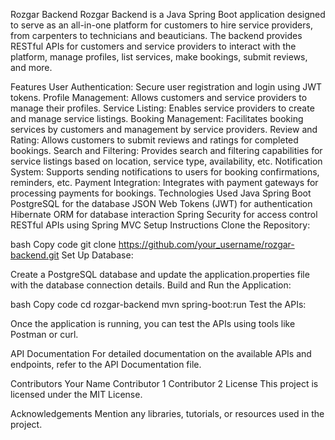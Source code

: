 Rozgar Backend
Rozgar Backend is a Java Spring Boot application designed to serve as an all-in-one platform for customers to hire service providers, from carpenters to technicians and beauticians. The backend provides RESTful APIs for customers and service providers to interact with the platform, manage profiles, list services, make bookings, submit reviews, and more.

Features
User Authentication: Secure user registration and login using JWT tokens.
Profile Management: Allows customers and service providers to manage their profiles.
Service Listing: Enables service providers to create and manage service listings.
Booking Management: Facilitates booking services by customers and management by service providers.
Review and Rating: Allows customers to submit reviews and ratings for completed bookings.
Search and Filtering: Provides search and filtering capabilities for service listings based on location, service type, availability, etc.
Notification System: Supports sending notifications to users for booking confirmations, reminders, etc.
Payment Integration: Integrates with payment gateways for processing payments for bookings.
Technologies Used
Java
Spring Boot
PostgreSQL for the database
JSON Web Tokens (JWT) for authentication
Hibernate ORM for database interaction
Spring Security for access control
RESTful APIs using Spring MVC
Setup Instructions
Clone the Repository:

bash
Copy code
git clone https://github.com/your_username/rozgar-backend.git
Set Up Database:

Create a PostgreSQL database and update the application.properties file with the database connection details.
Build and Run the Application:

bash
Copy code
cd rozgar-backend
mvn spring-boot:run
Test the APIs:

Once the application is running, you can test the APIs using tools like Postman or curl.

API Documentation
For detailed documentation on the available APIs and endpoints, refer to the API Documentation file.

Contributors
Your Name
Contributor 1
Contributor 2
License
This project is licensed under the MIT License.

Acknowledgements
Mention any libraries, tutorials, or resources used in the project.